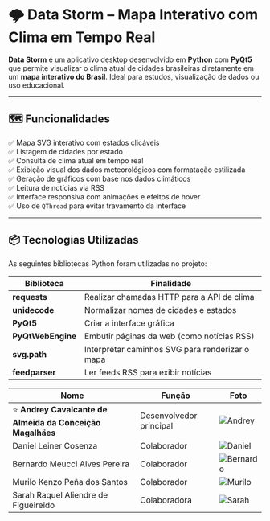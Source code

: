 # 🌩️ Data Storm – Mapa Interativo com Clima em Tempo Real

**Data Storm** é um aplicativo desktop desenvolvido em **Python** com **PyQt5** que permite visualizar o clima atual de cidades brasileiras diretamente em um **mapa interativo do Brasil**. Ideal para estudos, visualização de dados ou uso educacional.

---

## 🗺️ Funcionalidades

✅ Mapa SVG interativo com estados clicáveis  
✅ Listagem de cidades por estado  
✅ Consulta de clima atual em tempo real  
✅ Exibição visual dos dados meteorológicos com formatação estilizada  
✅ Geração de gráficos com base nos dados climáticos  
✅ Leitura de notícias via RSS  
✅ Interface responsiva com animações e efeitos de hover  
✅ Uso de `QThread` para evitar travamento da interface

---

## 📦 Tecnologias Utilizadas

As seguintes bibliotecas Python foram utilizadas no projeto:

| Biblioteca          | Finalidade                                           |
|---------------------|------------------------------------------------------|
| **requests**        | Realizar chamadas HTTP para a API de clima           |
| **unidecode**       | Normalizar nomes de cidades e estados                |
| **PyQt5**           | Criar a interface gráfica                            |
| **PyQtWebEngine**   | Embutir páginas da web (como notícias RSS)           |
| **svg.path**        | Interpretar caminhos SVG para renderizar o mapa      |
| **feedparser**      | Ler feeds RSS para exibir notícias                   |


| Nome                                                                 | Função                  | Foto |
|----------------------------------------------------------------------|-------------------------|------|
| ⭐ **Andrey Cavalcante de Almeida da Conceição Magalhäes**           | Desenvolvedor principal | ![Andrey](imagens/andrey.png) |
| Daniel Leiner Cosenza                                               | Colaborador             | ![Daniel](imagens/daniel.png) |
| Bernardo Meucci Alves Pereira                                       | Colaborador             | ![Bernardo](imagens/bernardo.png) |
| Murilo Kenzo Peña dos Santos                                        | Colaborador             | ![Murilo](imagens/murilo.png) |
| Sarah Raquel Aliendre de Figueireido                                | Colaboradora            | ![Sarah](imagens/sarah.png) |
